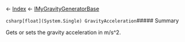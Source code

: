 ← [Index](Api-Index) ← [IMyGravityGeneratorBase](SpaceEngineers.Game.ModAPI.Ingame.IMyGravityGeneratorBase)

```csharp[float](System.Single) GravityAcceleration```##### Summary

Gets or sets the gravity acceleration in m/s^2.

